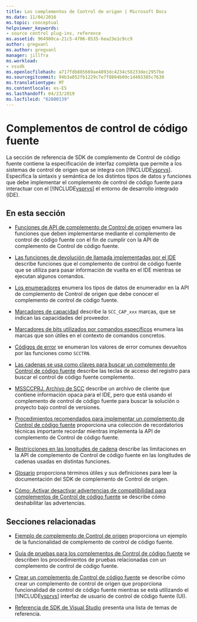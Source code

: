 ```yaml
---
title: Los complementos de Control de origen | Microsoft Docs
ms.date: 11/04/2016
ms.topic: conceptual
helpviewer_keywords:
- source control plug-ins, reference
ms.assetid: 964980ca-21c5-4706-8535-6ea23e1c9cc9
author: gregvanl
ms.author: gregvanl
manager: jillfra
ms.workload:
- vssdk
ms.openlocfilehash: a717fdb885669ae4893dc4234c58233dec2957be
ms.sourcegitcommit: 94b3a052fb1229c7e7f8804b09c1d403385c7630
ms.translationtype: MT
ms.contentlocale: es-ES
ms.lasthandoff: 04/23/2019
ms.locfileid: "62800139"
---
```

# <a name="source-control-plug-ins"></a>Complementos de control de código fuente
La sección de referencia de SDK de complemento de Control de código fuente contiene la especificación de interfaz completa que permite a los sistemas de control de origen que se integra con [!INCLUDE[vsprvs](../code-quality/includes/vsprvs_md.md)]. Especifica la sintaxis y semántica de los distintos tipos de datos y funciones que debe implementar el complemento de control de código fuente para interactuar con el [!INCLUDE[vsprvs](../code-quality/includes/vsprvs_md.md)] el entorno de desarrollo integrado (IDE).

## <a name="in-this-section"></a>En esta sección
- [Funciones de API de complemento de Control de origen](../extensibility/source-control-plug-in-api-functions.md) enumera las funciones que deben implementarse mediante el complemento de control de código fuente con el fin de cumplir con la API de complemento de Control de código fuente.

- [Las funciones de devolución de llamada implementadas por el IDE](../extensibility/callback-functions-implemented-by-the-ide.md) describe funciones que el complemento de control de código fuente que se utiliza para pasar información de vuelta en el IDE mientras se ejecutan algunos comandos.

- [Los enumeradores](../extensibility/enumerators.md) enumera los tipos de datos de enumerador en la API de complemento de Control de origen que debe conocer el complemento de control de código fuente.

- [Marcadores de capacidad](../extensibility/capability-flags.md) describe la `SCC_CAP_xxx` marcas, que se indican las capacidades del proveedor.

- [Marcadores de bits utilizados por comandos específicos](../extensibility/bitflags-used-by-specific-commands.md) enumera las marcas que son útiles en el contexto de comandos concretos.

- [Códigos de error](../extensibility/error-codes.md) se enumeran los valores de error comunes devueltos por las funciones como `SCCTRN`.

- [Las cadenas se usa como claves para buscar un complemento de Control de código fuente](../extensibility/strings-used-as-keys-for-finding-a-source-control-plug-in.md) describe las teclas de acceso del registro para buscar el control de código fuente complemento.

- [MSSCCPRJ. Archivo de SCC](../extensibility/mssccprj-scc-file.md) describe un archivo de cliente que contiene información opaca para el IDE, pero que está usando el complemento de control de código fuente para buscar la solución o proyecto bajo control de versiones.

- [Procedimientos recomendados para implementar un complemento de Control de código fuente](../extensibility/best-practices-for-implementing-a-source-control-plug-in.md) proporciona una colección de recordatorios técnicas importante recordar mientras implementa la API de complemento de Control de código fuente.

- [Restricciones en las longitudes de cadena](../extensibility/restrictions-on-string-lengths.md) describe las limitaciones en la API de complemento de Control de código fuente en las longitudes de cadenas usadas en distintas funciones.

- [Glosario](../extensibility/source-control-plug-in-glossary.md) proporciona términos útiles y sus definiciones para leer la documentación del SDK de complemento de Control de origen.

- [Cómo: Activar desactivar advertencias de compatibilidad para complementos de Control de código fuente](../extensibility/how-to-turn-off-compatibility-warnings-for-source-control-plug-ins.md) se describe cómo deshabilitar las advertencias.

## <a name="related-sections"></a>Secciones relacionadas
- [Ejemplo de complemento de Control de origen](https://www.microsoft.com/download/details.aspx?id=55984) proporciona un ejemplo de la funcionalidad de complemento de control de código fuente.

- [Guía de pruebas para los complementos de Control de código fuente](../extensibility/internals/test-guide-for-source-control-plug-ins.md) se describen los procedimientos de pruebas relacionadas con un complemento de control de código fuente.

- [Crear un complemento de Control de código fuente](../extensibility/internals/creating-a-source-control-plug-in.md) se describe cómo crear un complemento de control de origen que proporciona funcionalidad de control de código fuente mientras se está utilizando el [!INCLUDE[vsprvs](../code-quality/includes/vsprvs_md.md)] interfaz de usuario de control de código fuente (UI).

- [Referencia de SDK de Visual Studio](../extensibility/visual-studio-sdk-reference.md) presenta una lista de temas de referencia.
